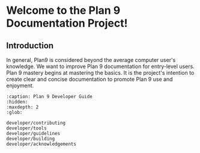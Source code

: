 Welcome to the Plan 9 Documentation Project!
============================================

## Introduction

In general, Plan9 is considered beyond the average computer user's knowledge. We want to improve Plan 9 documentation for entry-level users. Plan 9 mastery begins at mastering the basics. It is the project's intention to create clear and concise documentation to promote Plan 9 use and enjoyment.


```{toctree}
:caption: Plan 9 Developer Guide
:hidden:
:maxdepth: 2
:glob:

developer/contributing
developer/tools
developer/guidelines
developer/building
developer/acknowledgements
```

